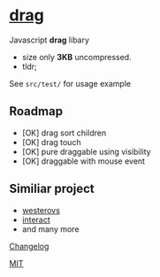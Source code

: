 # [drag](https://github.com/jlongyam/drag)

Javascript __drag__ libary

- size only __3KB__ uncompressed.
- tldr;

See `src/test/` for usage example

## Roadmap

- [OK] drag sort children
- [OK] drag touch
- [OK] pure draggable using visibility
- [OK] draggable with mouse event

## Similiar project

- [westerovs](https://westerovs.github.io/touch-drag-and-drop/)
- [interact](https://interactjs.io)
- and many more

[Changelog](changelog.md)

[MIT](LICENSE)